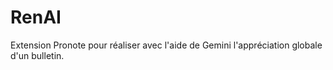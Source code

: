 RenAI
=====

Extension Pronote pour réaliser avec l'aide de Gemini l'appréciation globale d'un bulletin.
